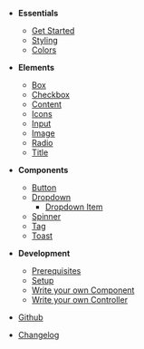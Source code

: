 - **Essentials**

  - [Get Started](docs/essentials/get-started.md)
  - [Styling](docs/essentials/styling.md)
  - [Colors](docs/essentials/colors.md)

- **Elements**

  - [Box](docs/elements/box.md)
  - [Checkbox](docs/elements/checkbox.md)
  - [Content](docs/elements/content.md)
  - [Icons](docs/elements/icon.md)
  - [Input](docs/elements/input.md)
  - [Image](docs/elements/image.md)
  - [Radio](docs/elements/radio.md)
  - [Title](docs/elements/title.md)

- **Components**

  - [Button](components/bal-button/readme.md)
  - [Dropdown](components/bal-dropdown/readme.md)
    - [Dropdown Item](components/bal-dropdown-item/readme.md)
  - [Spinner](components/bal-spinner/readme.md)
  - [Tag](components/bal-tag/readme.md)
  - [Toast](components/bal-toast/readme.md)

- **Development**

  - [Prerequisites](docs/development/prerequisites.md)
  - [Setup](docs/development/setup.md)
  - [Write your own Component](docs/development/component.md)
  - [Write your own Controller](docs/development/controller.md)

- [Github](https://github.com/hirsch88/bal-ui-library)
- [Changelog](https://github.com/hirsch88/bal-ui-library/releases)

